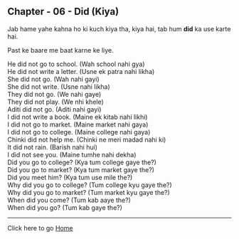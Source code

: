 ## Chapter - 06 - Did (Kiya)

Jab hame yahe kahna ho ki kuch kiya tha, kiya hai, tab hum **did** ka use karte hai.

Past ke baare me baat karne ke liye.

He did not go to school. (Wah school nahi gya)<br>
He did not write a letter. (Usne ek patra nahi likha)<br>
She did not go. (Wah nahi gayi)<br>
She did not write. (Usne nahi likha)<br>
They did not go. (We nahi gaye)<br>
They did not play. (We nhi khele)<br>
Aditi did not go. (Aditi nahi gayi)<br>
I did not write a book. (Maine ek kitab nahi likhi)<br>
I did not go to market. (Maine market nahi gaya)<br>
I did not go to college. (Maine college nahi gaya)<br>
Chinki did not help me. (Chinki ne meri madad nahi ki)<br>
It did not rain. (Barish nahi hui)<br>
I did not see you. (Maine tumhe nahi dekha)<br>
Did you go to college? (Kya tum college gaye the?)<br>
Did you go to market? (Kya tum market gaye the?)<br>
Did you meet him? (Kya tum use mile the?)<br>
Why did you go to college? (Tum college kyu gaye the?)<br>
Why did you go to market? (Tum market kyu gaye the?)<br>
When did you come? (Tum kab aaye the?)<br>
When did you go? (Tum kab gaye the?)<br>

---

Click here to go [Home](/README.md)